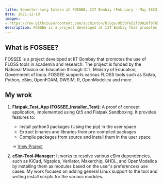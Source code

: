```yaml
---
title: Semester-long Intern at FOSSEE, IIT Bombay (February - May 2023)
date: 2021-12-18
images: 
- https://raw.githubusercontent.com/suchinton/blogs/9b56fe52f30828f9765a5ed026a163376697d265/images/FOSSEE/Logo.png
description: FOSSEE is a project developed at IIT Bombay that promotes the use of FLOSS tools in academia and research. 
---
```


## What is FOSSEE?

FOSSEE is a project developed at IIT Bombay that promotes the use of FLOSS tools in academia and research. The project is funded by the National Mission on Education through ICT, Ministry of Education, Government of India. FOSSEE supports various FLOSS tools such as Scilab, Python, eSim, OpenFOAM, DWSIM, R, OpenModelica and more.

## My wrok

1. **Flatpak_Test_App (FOSSEE_Installer_Test):** A proof of concept application, implemented using Qt5 and Flatpak Sandboxing. It provides features to: 
    - Install python3 packages (Using the pip) in the user space
    - Extract binaries and libraries from pre-compiled packages
    - Compile packages from source and install them in the user space

    → [View Project]()

1. **eSim-Tool-Manager:** It works to resolve various eSim dependencies, such as KiCad, Ngspice, Verilator,
Makerchip, GHDL, and OpenModelica by installing them as modules based on the user's preferences/ use cases. My work focused on adding general Linux support to the tool and writing install scripts for the various modules.
